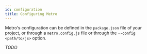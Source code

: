 ```yaml
---
id: configuration
title: Configuring Metro
---
```


Metro's configuration can be defined in the `package.json` file of your project,
or through a `metro.config.js` file or through the `--config <path/to/js>`
option.

*TODO*
